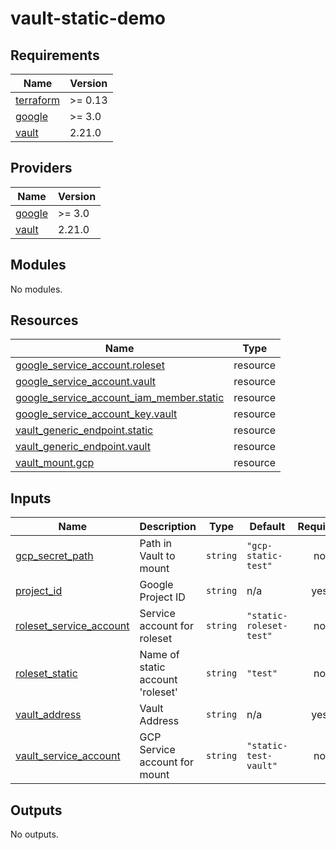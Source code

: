 # vault-static-demo

## Requirements

| Name | Version |
|------|---------|
| <a name="requirement_terraform"></a> [terraform](#requirement\_terraform) | >= 0.13 |
| <a name="requirement_google"></a> [google](#requirement\_google) | >= 3.0 |
| <a name="requirement_vault"></a> [vault](#requirement\_vault) | 2.21.0 |

## Providers

| Name | Version |
|------|---------|
| <a name="provider_google"></a> [google](#provider\_google) | >= 3.0 |
| <a name="provider_vault"></a> [vault](#provider\_vault) | 2.21.0 |

## Modules

No modules.

## Resources

| Name | Type |
|------|------|
| [google_service_account.roleset](https://registry.terraform.io/providers/hashicorp/google/latest/docs/resources/service_account) | resource |
| [google_service_account.vault](https://registry.terraform.io/providers/hashicorp/google/latest/docs/resources/service_account) | resource |
| [google_service_account_iam_member.static](https://registry.terraform.io/providers/hashicorp/google/latest/docs/resources/service_account_iam_member) | resource |
| [google_service_account_key.vault](https://registry.terraform.io/providers/hashicorp/google/latest/docs/resources/service_account_key) | resource |
| [vault_generic_endpoint.static](https://registry.terraform.io/providers/hashicorp/vault/2.21.0/docs/resources/generic_endpoint) | resource |
| [vault_generic_endpoint.vault](https://registry.terraform.io/providers/hashicorp/vault/2.21.0/docs/resources/generic_endpoint) | resource |
| [vault_mount.gcp](https://registry.terraform.io/providers/hashicorp/vault/2.21.0/docs/resources/mount) | resource |

## Inputs

| Name | Description | Type | Default | Required |
|------|-------------|------|---------|:--------:|
| <a name="input_gcp_secret_path"></a> [gcp\_secret\_path](#input\_gcp\_secret\_path) | Path in Vault to mount | `string` | `"gcp-static-test"` | no |
| <a name="input_project_id"></a> [project\_id](#input\_project\_id) | Google Project ID | `string` | n/a | yes |
| <a name="input_roleset_service_account"></a> [roleset\_service\_account](#input\_roleset\_service\_account) | Service account for roleset | `string` | `"static-roleset-test"` | no |
| <a name="input_roleset_static"></a> [roleset\_static](#input\_roleset\_static) | Name of static account 'roleset' | `string` | `"test"` | no |
| <a name="input_vault_address"></a> [vault\_address](#input\_vault\_address) | Vault Address | `string` | n/a | yes |
| <a name="input_vault_service_account"></a> [vault\_service\_account](#input\_vault\_service\_account) | GCP Service account for mount | `string` | `"static-test-vault"` | no |

## Outputs

No outputs.

